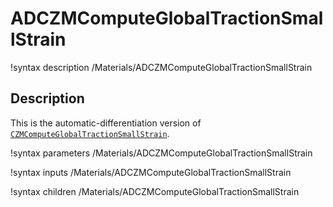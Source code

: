 # ADCZMComputeGlobalTractionSmallStrain

!syntax description /Materials/ADCZMComputeGlobalTractionSmallStrain

## Description

This is the automatic-differentiation version of [`CZMComputeGlobalTractionSmallStrain`](CZMComputeGlobalTractionSmallStrain.md).

!syntax parameters /Materials/ADCZMComputeGlobalTractionSmallStrain

!syntax inputs /Materials/ADCZMComputeGlobalTractionSmallStrain

!syntax children /Materials/ADCZMComputeGlobalTractionSmallStrain
